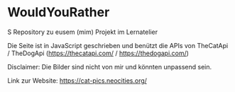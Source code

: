 # WouldYouRather                                        
 
 S Repository zu eusem (mim) Projekt im Lernatelier    

 Die Seite ist in JavaScript geschrieben und benützt die APIs von TheCatApi / TheDogApi
 (https://thecatapi.com/ / https://thedogapi.com/)

 Disclaimer: Die Bilder sind nicht von mir und könnten unpassend sein. 
 
 Link zur Website: https://cat-pics.neocities.org/
 
 

